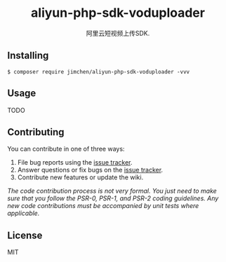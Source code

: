 <h1 align="center"> aliyun-php-sdk-voduploader </h1>

<p align="center"> 阿里云短视频上传SDK.</p>


## Installing

```shell
$ composer require jimchen/aliyun-php-sdk-voduploader -vvv
```

## Usage

TODO

## Contributing

You can contribute in one of three ways:

1. File bug reports using the [issue tracker](https://github.com/JimChenWYU/aliyun-php-sdk-voduploader/issues).
2. Answer questions or fix bugs on the [issue tracker](https://github.com/JimChenWYU/aliyun-php-sdk-voduploader/issues).
3. Contribute new features or update the wiki.

_The code contribution process is not very formal. You just need to make sure that you follow the PSR-0, PSR-1, and PSR-2 coding guidelines. Any new code contributions must be accompanied by unit tests where applicable._

## License

MIT